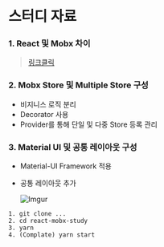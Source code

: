 # 스터디 자료

### 1. React 및 Mobx 차이
>[링크클릭](http://woowabros.github.io/experience/2019/01/02/kimcj-react-mobx.html)

### 2. Mobx Store 및 Multiple Store 구성
- 비지니스 로직 분리
- Decorator 사용
- Provider를 통해 단일 및 다중 Store 등록 관리

### 3. Material UI 및 공통 레이아웃 구성
- Material-UI Framework 적용
- 공통 레이아웃 추가
  
  ![Imgur](https://i.imgur.com/SPJG83f.png)

```
1. git clone ...
2. cd react-mobx-study
3. yarn
4. (Complate) yarn start
```
